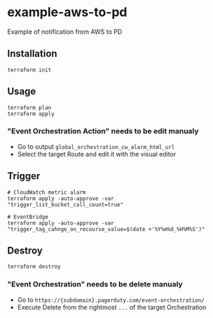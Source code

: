 # example-aws-to-pd
Example of notification from AWS to PD

## Installation

```
terraform init
```

## Usage

```
terraform plan
terraform apply
```

### "Event Orchestration Action" needs to be edit manualy

- Go to output `global_orchestration_cw_alarm_html_url`
- Select the target Route and edit it with the visual editor

## Trigger

```
# CloudWatch metric alarm
terraform apply -auto-approve -var "trigger_list_bucket_call_count=true"

# EventBridge
terraform apply -auto-approve -var "trigger_tag_cahnge_on_recourse_value=$(date +'%Y%m%d_%H%M%S')"
```

## Destroy

```
terraform destroy
```

### "Event Orchestration" needs to be delete manualy

- Go to `https://{subdomain}.pagerduty.com/event-orchestration/`
- Execute Delete from the rightmost `...` of the target Orchestration
